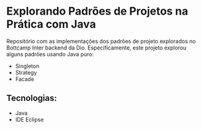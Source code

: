 # Explorando Padrões de Projetos na Prática com Java

Repositório com as implementações dos padrões de projeto explorados no Bottcamp Inter backend da Dio. Especificamente, este projeto explorou alguns padrões usando Java puro:
- Singleton
- Strategy
- Facade

## Tecnologias:
- Java
- IDE Eclipse
